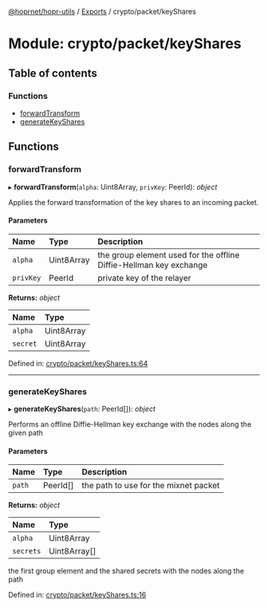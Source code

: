 [@hoprnet/hopr-utils](../README.md) / [Exports](../modules.md) / crypto/packet/keyShares

# Module: crypto/packet/keyShares

## Table of contents

### Functions

- [forwardTransform](crypto_packet_keyshares.md#forwardtransform)
- [generateKeyShares](crypto_packet_keyshares.md#generatekeyshares)

## Functions

### forwardTransform

▸ **forwardTransform**(`alpha`: Uint8Array, `privKey`: PeerId): _object_

Applies the forward transformation of the key shares to
an incoming packet.

#### Parameters

| Name      | Type       | Description                                                        |
| :-------- | :--------- | :----------------------------------------------------------------- |
| `alpha`   | Uint8Array | the group element used for the offline Diffie-Hellman key exchange |
| `privKey` | PeerId     | private key of the relayer                                         |

**Returns:** _object_

| Name     | Type       |
| :------- | :--------- |
| `alpha`  | Uint8Array |
| `secret` | Uint8Array |

Defined in: [crypto/packet/keyShares.ts:64](https://github.com/hoprnet/hoprnet/blob/448a47a/packages/utils/src/crypto/packet/keyShares.ts#L64)

---

### generateKeyShares

▸ **generateKeyShares**(`path`: PeerId[]): _object_

Performs an offline Diffie-Hellman key exchange with
the nodes along the given path

#### Parameters

| Name   | Type     | Description                           |
| :----- | :------- | :------------------------------------ |
| `path` | PeerId[] | the path to use for the mixnet packet |

**Returns:** _object_

| Name      | Type         |
| :-------- | :----------- |
| `alpha`   | Uint8Array   |
| `secrets` | Uint8Array[] |

the first group element and the shared secrets
with the nodes along the path

Defined in: [crypto/packet/keyShares.ts:16](https://github.com/hoprnet/hoprnet/blob/448a47a/packages/utils/src/crypto/packet/keyShares.ts#L16)
